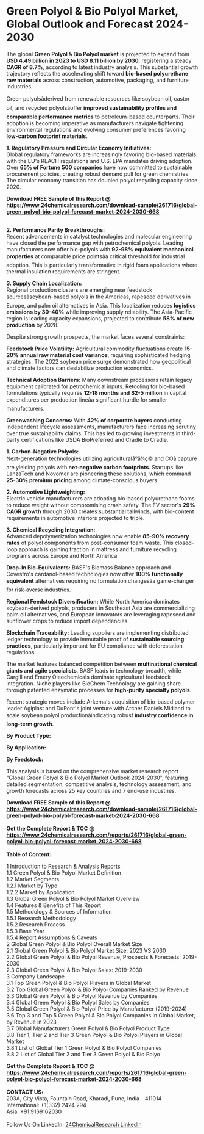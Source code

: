 <h1>Green Polyol &amp; Bio Polyol Market, Global Outlook and Forecast 2024-2030</h1><p>The global <strong>Green Polyol &amp; Bio Polyol market</strong> is projected to expand from <strong>USD 4.49 billion in 2023 to USD 8.11 billion by 2030</strong>, registering a steady <strong>CAGR of 8.7%</strong>, according to latest industry analysis. This substantial growth trajectory reflects the accelerating shift toward <strong>bio-based polyurethane raw materials</strong> across construction, automotive, packaging, and furniture industries.</p><p>Green polyolsâderived from renewable resources like soybean oil, castor oil, and recycled polyolsâoffer <strong>improved sustainability profiles and comparable performance metrics</strong> to petroleum-based counterparts. Their adoption is becoming imperative as manufacturers navigate tightening environmental regulations and evolving consumer preferences favoring <strong>low-carbon footprint materials</strong>.</p><p><strong>1. Regulatory Pressure and Circular Economy Initiatives:</strong><br>
Global regulatory frameworks are increasingly favoring bio-based materials, with the EU's REACH regulations and U.S. EPA mandates driving adoption. Over <strong>65% of Fortune 500 companies</strong> have now committed to sustainable procurement policies, creating robust demand pull for green chemistries. The circular economy transition has doubled polyol recycling capacity since 2020.</p><div><b>Download FREE Sample of this Report @ 
            <a href="https://www.24chemicalresearch.com/download-sample/261716/global-green-polyol-bio-polyol-forecast-market-2024-2030-668">
            https://www.24chemicalresearch.com/download-sample/261716/global-green-polyol-bio-polyol-forecast-market-2024-2030-668</a></b></div><br><p><strong>2. Performance Parity Breakthroughs:</strong><br>
Recent advancements in catalyst technologies and molecular engineering have closed the performance gap with petrochemical polyols. Leading manufacturers now offer bio-polyols with <strong>92-98% equivalent mechanical properties</strong> at comparable price pointsâa critical threshold for industrial adoption. This is particularly transformative in rigid foam applications where thermal insulation requirements are stringent.</p><p><strong>3. Supply Chain Localization:</strong><br>
Regional production clusters are emerging near feedstock sourcesâsoybean-based polyols in the Americas, rapeseed derivatives in Europe, and palm oil alternatives in Asia. This localization reduces <strong>logistics emissions by 30-40%</strong> while improving supply reliability. The Asia-Pacific region is leading capacity expansions, projected to contribute <strong>58% of new production</strong> by 2028.</p><p>Despite strong growth prospects, the market faces several constraints:</p><p><strong>Feedstock Price Volatility:</strong> Agricultural commodity fluctuations create <strong>15-20% annual raw material cost variance</strong>, requiring sophisticated hedging strategies. The 2022 soybean price surge demonstrated how geopolitical and climate factors can destabilize production economics.</p><p><strong>Technical Adoption Barriers:</strong> Many downstream processors retain legacy equipment calibrated for petrochemical inputs. Retooling for bio-based formulations typically requires <strong>12-18 months and $2-5 million</strong> in capital expenditures per production lineâa significant hurdle for smaller manufacturers.</p><p><strong>Greenwashing Concerns:</strong> With <strong>42% of corporate buyers</strong> conducting independent lifecycle assessments, manufacturers face increasing scrutiny over true sustainability claims. This has led to growing investments in third-party certifications like USDA BioPreferred and Cradle to Cradle.</p><p><strong>1. Carbon-Negative Polyols:</strong><br>
Next-generation technologies utilizing agriculturalåºå¼ç© and COâ capture are yielding polyols with <strong>net-negative carbon footprints</strong>. Startups like LanzaTech and Novomer are pioneering these solutions, which command <strong>25-30% premium pricing</strong> among climate-conscious buyers.</p><p><strong>2. Automotive Lightweighting:</strong><br>
Electric vehicle manufacturers are adopting bio-based polyurethane foams to reduce weight without compromising crash safety. The EV sector's <strong>29% CAGR growth</strong> through 2030 creates substantial tailwinds, with bio-content requirements in automotive interiors projected to triple.</p><p><strong>3. Chemical Recycling Integration:</strong><br>
Advanced depolymerization technologies now enable <strong>85-90% recovery rates</strong> of polyol components from post-consumer foam waste. This closed-loop approach is gaining traction in mattress and furniture recycling programs across Europe and North America.</p><p><strong>Drop-In Bio-Equivalents:</strong> BASF's Biomass Balance approach and Covestro's cardanol-based technologies now offer <strong>100% functionally equivalent</strong> alternatives requiring no formulation changesâa game-changer for risk-averse industries.</p><p><strong>Regional Feedstock Diversification:</strong> While North America dominates soybean-derived polyols, producers in Southeast Asia are commercializing palm oil alternatives, and European innovators are leveraging rapeseed and sunflower crops to reduce import dependencies.</p><p><strong>Blockchain Traceability:</strong> Leading suppliers are implementing distributed ledger technology to provide immutable proof of <strong>sustainable sourcing practices</strong>, particularly important for EU compliance with deforestation regulations.</p><p>The market features balanced competition between <strong>multinational chemical giants and agile specialists</strong>. BASF leads in technology breadth, while Cargill and Emery Oleochemicals dominate agricultural feedstock integration. Niche players like BioChem Technology are gaining share through patented enzymatic processes for <strong>high-purity specialty polyols</strong>.</p><p>Recent strategic moves include Arkema's acquisition of bio-based polymer leader Agiplast and DuPont's joint venture with Archer Daniels Midland to scale soybean polyol productionâindicating robust <strong>industry confidence in long-term growth</strong>.</p><p><strong>By Product Type:</strong></p><p><strong>By Application:</strong></p><p><strong>By Feedstock:</strong></p><p>This analysis is based on the comprehensive market research report "Global Green Polyol &amp; Bio Polyol Market Outlook 2024-2030", featuring detailed segmentation, competitive analysis, technology assessment, and growth forecasts across 25 key countries and 7 end-use industries.</p><div><b>Download FREE Sample of this Report @ 
            <a href="https://www.24chemicalresearch.com/download-sample/261716/global-green-polyol-bio-polyol-forecast-market-2024-2030-668">
            https://www.24chemicalresearch.com/download-sample/261716/global-green-polyol-bio-polyol-forecast-market-2024-2030-668</a></b></div><br><div><b>Get the Complete Report & TOC @ 
            <a href="https://www.24chemicalresearch.com/reports/261716/global-green-polyol-bio-polyol-forecast-market-2024-2030-668">
            https://www.24chemicalresearch.com/reports/261716/global-green-polyol-bio-polyol-forecast-market-2024-2030-668</a></b></div><br>
            <b>Table of Content:</b><p>1 Introduction to Research & Analysis Reports<br />
    1.1 Green Polyol & Bio Polyol Market Definition<br />
    1.2 Market Segments<br />
        1.2.1 Market by Type<br />
        1.2.2 Market by Application<br />
    1.3 Global Green Polyol & Bio Polyol Market Overview<br />
    1.4 Features & Benefits of This Report<br />
    1.5 Methodology & Sources of Information<br />
        1.5.1 Research Methodology<br />
        1.5.2 Research Process<br />
        1.5.3 Base Year<br />
        1.5.4 Report Assumptions & Caveats<br />
2 Global Green Polyol & Bio Polyol Overall Market Size<br />
    2.1 Global Green Polyol & Bio Polyol Market Size: 2023 VS 2030<br />
    2.2 Global Green Polyol & Bio Polyol Revenue, Prospects & Forecasts: 2019-2030<br />
    2.3 Global Green Polyol & Bio Polyol Sales: 2019-2030<br />
3 Company Landscape<br />
    3.1 Top Green Polyol & Bio Polyol Players in Global Market<br />
    3.2 Top Global Green Polyol & Bio Polyol Companies Ranked by Revenue<br />
    3.3 Global Green Polyol & Bio Polyol Revenue by Companies<br />
    3.4 Global Green Polyol & Bio Polyol Sales by Companies<br />
    3.5 Global Green Polyol & Bio Polyol Price by Manufacturer (2019-2024)<br />
    3.6 Top 3 and Top 5 Green Polyol & Bio Polyol Companies in Global Market, by Revenue in 2023<br />
    3.7 Global Manufacturers Green Polyol & Bio Polyol Product Type<br />
    3.8 Tier 1, Tier 2 and Tier 3 Green Polyol & Bio Polyol Players in Global Market<br />
        3.8.1 List of Global Tier 1 Green Polyol & Bio Polyol Companies<br />
        3.8.2 List of Global Tier 2 and Tier 3 Green Polyol & Bio Polyo</p><div><b>Get the Complete Report & TOC @ 
            <a href="https://www.24chemicalresearch.com/reports/261716/global-green-polyol-bio-polyol-forecast-market-2024-2030-668">
            https://www.24chemicalresearch.com/reports/261716/global-green-polyol-bio-polyol-forecast-market-2024-2030-668</a></b></div><br><b>CONTACT US:</b><br>
            203A, City Vista, Fountain Road, Kharadi, Pune, India - 411014<br>
            International: +1(332) 2424 294<br>
            Asia: +91 9169162030 <br><br>
            Follow Us On LinkedIn: <a href="https://www.linkedin.com/company/24chemicalresearch/">24ChemicalResearch LinkedIn</a>